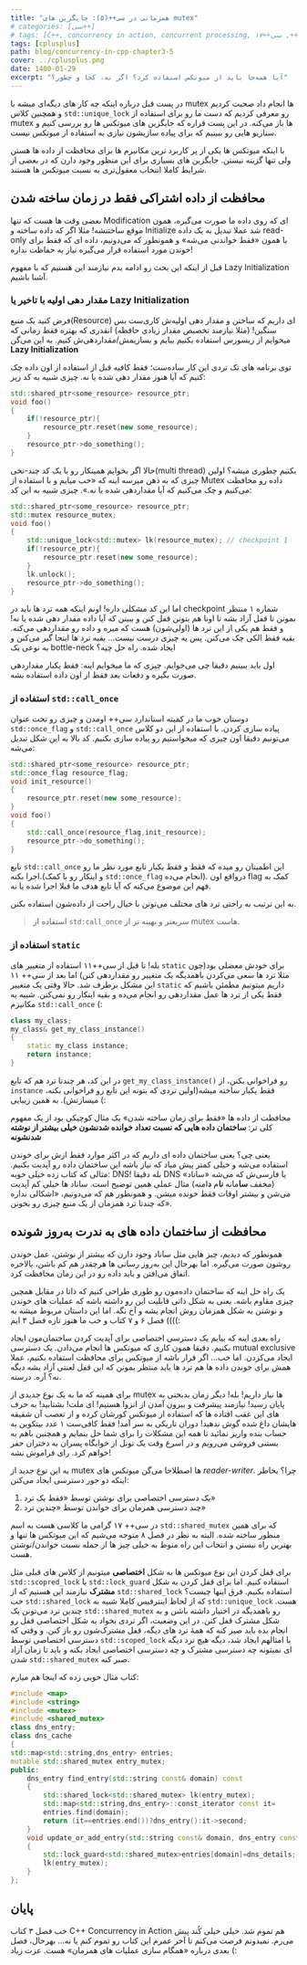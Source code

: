 ```yaml
---
title: "همزمانی در سی++(۵): جایگزین های mutex"
# categories: [سی++]
# tags: [C++, concurrency in action, concurrent processing, موازی کاری, همزمانی, سی++, سی++۱۷, shared data, mutex, "std::mutex", میوتکس, "Dead Lock", ددلاک, "std::lock", "std::scoped_lock", thread, multithread, multi thread, multi threading, "std::unique_lock", چند نخی, برنامه نویسی چند نخی]
tags: [cplusplus]
path: blog/concurrency-in-cpp-chapter3-5
cover: ../cplusplus.png
date: 1400-01-29
excerpt: "آیا همه‌جا باید از میوتکس استفاده کرد؟ اگر نه، کجا و چطور؟"
---
```



در پست قبل درباره اینکه چه کار های دیگه‌ای میشه با mutex ها انجام داد صحبت کردیم و همچنین کلاس `std::unique_lock` رو معرفی کردیم که دست ما رو برای استفاده از mutex ها باز می‌کنه. در این پست قراره که جایگزین های میوتکس ها رو بررسی کنیم و سناریو هایی رو ببینیم که برای پیاده سازیشون نیازی به استفاده از میوتکس نیست.

با اینکه میوتکس ها یکی از پر کاربرد ترین مکانیزم ها برای محافظت از داده ها هستن ولی تنها گزینه نیستن. جایگزین های بسیاری برای این منظور وجود دارن که در بعضی از شرایط کاملا انتخاب معقول‌تری به نسبت میوتکس ها هستند.

## محافظت از داده اشتراکی فقط در زمان ساخته شدن

بعضی وقت ها هست که تنها Modification ای که روی داده ما صورت می‌گیره، همون موقع ساختنشه! مثلا اگر که داده ساخته و Initialize شد عملا تبدیل به یک داده read-only یا همون «فقط خواندنی می‌شه» و  همونطور که می‌دونیم، داده ای که فقط برای خوندن مورد استفاده قرار می‌گیره نیاز به حفاظت نداره!

قبل از اینکه این بحث رو ادامه بدم نیازمند این هستیم که با مفهوم Lazy Initialization آشنا باشیم.

### مقدار دهی اولیه با تاخیر یا Lazy Initialization

فرض کنید یک منبع(Resource) ای داریم که ساختن و مقدار دهی اولیه‌ش کاری‌ست بس سنگین! (مثلا نیازمند تخصیص مقدار زیادی حافظه) انقدری که بهتره فقط زمانی که میخوایم از ریسورس استفاده بکنیم بیایم و بسازیمش/مقداردهی‌ش کنیم. به این می‌گن **Lazy Initialization**

توی برنامه های تک تردی این کار ساده‌ست؛ فقط کافیه قبل از استفاده از اون داده چک کنیم که آیا هنوز مقدار دهی شده یا نه. چیزی شبیه به کد زیر:

```cpp
std::shared_ptr<some_resource> resource_ptr;
void foo()
{
	if(!resource_ptr){
		resource_ptr.reset(new some_resource);
	}
	resource_ptr->do_something();
}

```

حالا اگر بخوایم همینکار رو با یک کد چند-نخی(multi thread) بکنیم چطوری میشه؟‌ اولین چیزی که به ذهن میرسه اینه که «خب میایم و با استفاده از Mutex داده رو محافظت می‌کنیم و چک می‌کنیم که آیا مقداردهی شده یا نه.». چیزی شبیه به این کد:

```cpp
std::shared_ptr<some_resource> resource_ptr;
std::mutex resource_mutex;
void foo()
{
	std::unique_lock<std::mutex> lk(resource_mutex); // checkpoint 1
	if(!resource_ptr){
		resource_ptr.reset(new some_resource);
	}
	lk.unlock();
	resource_ptr->do_something();
}
```
اما این کد مشکلی داره! اونم اینکه همه ترد ها باید در checkpoint شماره ۱ منتظر بمونن تا قفل آزاد بشه تا اونا هم بتونن قفل کنن و ببینن که آیا داده مقدار دهی شده یا نه! و فقط هم یکی از این ترد ها (اولی‌شون) هست که میره و داده رو مقداردهی می‌کنه. بقیه فقط الکی چک می‌کنن. پس یه چیزی درست نیست... بقیه ترد ها اینجا گیر می‌کنن و به نوعی یک bottle-neck ایجاد شده. راه حل چیه؟ 

اول باید ببینیم دقیقا چی می‌خوایم. چیزی که ما میخوایم اینه: فقط یکبار مقداردهی صورت بگیره و دفعات بعد فقط از اون داده استفاده بشه.

### استفاده از `std::call_once` 
دوستان خوب ما در کمیته استاندارد سی++ اومدن و چیزی رو تحت عنوان `std::once_flag` و `std::call_once` پیاده سازی کردن. با استفاده از این دو کلاس می‌تونیم دقیقا اون چیزی که میخواستیم رو پیاده سازی بکنیم. کد بالا به این شکل تبدیل می‌شه:

```cpp
std::shared_ptr<some_resource> resource_ptr;
std::once_flag resource_flag;
void init_resource()
{
	resource_ptr.reset(new some_resource);
}
void foo()
{
	std::call_once(resource_flag,init_resource);
	resource_ptr->do_something();
}

```
تابع `std::call_once` این اطمینان رو میده که فقط و فقط یکبار تابع مورد نظر ما رو اجرا بکنه.(و اینکار رو با کمک `std::once_flag` انجام می‌ده). درواقع اون flag کمک به فهم این موضوع می‌کنه که آیا تابع هدف ما قبلا اجرا شده یا نه.

به این ترتیب به راحتی ترد های مختلف می‌تونن با خیال راحت از داده‌شون استفاده بکنن.

> استفاده از `std:call_once` سریعتر و بهینه تر از mutex هاست.

### استفاده از `static` 

بله! تا قبل از سی++۱۱ استفاده از متغییر های `static` برای خودش معضلی بود(چون مثلا ترد ها سعی می‌کردن باهمدیگه یک متغییر رو مقداردهی کنن)  اما بعد از سی++ ۱۱ این مشکل برطرف شد. حالا وقتی یک متغییر `static` داریم میتونیم مطمئن باشیم که فقط یکی از ترد ها عمل مقداردهی رو انجام می‌ده و بقیه اینکار رو نمی‌کنن. شبیه به مکانیزم `std::call_once` (:

```cpp
class my_class;
my_class& get_my_class_instance()
{
	static my_class instance;
	return instance;
}
```
در این کد، هر چندتا ترد هم که تابع `get_my_class_instance()‍` رو فراخوانی بکنن، از `instance` فقط یکبار ساخته میشه(اولین تردی که بتونه این تابع رو فراخوانی بکنه، میسازتش). به همین زیبایی (:

محافظت از داده ها «فقط برای زمان ساخته شدن» یک مثال کوچیکی بود از یک مفهوم کلی تر: **ساختمان داده هایی که نسبت تعداد خوانده شدنشون خیلی بیشتر از نوشته شدنشونه**

یعنی چی؟ یعنی ساختمان داده ای داریم که در اکثر موارد فقط ازش برای خوندن استفاده می‌شه و خیلی کمتر پیش میاد که نیاز باشه این ساختمان داده رو آپدیت بکنیم. مثالی که کتاب زده خیلی خوبه: DNS! بله دقیقا DNS یا فارسی‌ش که می‌شه «ساناد» (مخفف **سا**مانه **نا**م **د**امنه) مثال عملی همین توضیح است. ساناد ها خیلی کم آپدیت می‌شن و بیشتر اوقات فقط خونده میشن. و همونطور هم که می‌دونیم، «اشکالی نداره که چندتا ترد همزمان از یک منبع چیزی رو بخونن».

## محافظت از ساختمان داده های به ندرت به‌روز شونده

همونطور که دیدیم، چیز هایی مثل ساناد وجود دارن که بیشتر از نوشتن، عمل خوندن روشون صورت می‌گیره. اما بهرحال این به‌روز رسانی ها هرچقدر هم کم باشن، بالاخره اتفاق می‌افتن و باید داده رو در این زمان محافظت کرد.

یک راه حل اینه که ساختمان داده‌مون رو طوری طراحی کنیم که ذاتا در مقابل همچین چیزی مقاوم باشه. یعنی به شکل ذاتی قابلیت این رو داشته باشه که عملیات های خوندن و نوشتن به شکل همزمان روش انجام بشه و آخ نگه. اما این داستان مربوط میشه به فصل ۶ و ۷ کتاب و خب ما هنوز تازه فصل ۳ ایم ((((:

راه بعدی اینه که بیایم یک دسترسی اختصاصی برای آپدیت کردن ساختمان‌مون ایجاد بکنیم. دقیقا همون کاری که میوتکس ها انجام می‌دادن. یک دسترسی mutual exclusive ایجاد می‌کردن. اما خب... اگر قرار باشه از میوتکس برای محافظت استفاده بکنیم، عملا همش برای خوندن داده ها هم ترد ها باید منتظر بمونن که این قفل لعنتی آزاد بشه دیگه نه؟ آره. درسته.

برای همینه که ما به یک نوع جدیدی از mutex ها نیاز داریم! بله! دیگر زمان بدبختی به پایان رسید! نیازمند پیشرفت و بیرون آمدن از انزوا هستیم! ای ملت! بشتابید! به حرف های این عقب افتاده ها که استفاده از میوتکس کورشان کرده و از تعصب آن شقیقه هایشان داغ شده گوش ندهید! دوران تاریکی به سر آمد! فقط کافی‌ست ۱ عدد بیتکوین به حساب بنده واریز نمائید تا همه این مشکلات را برای شما حل بنمایم و همچنین باهم به بستنی فروشی می‌رویم و در اسرع وقت یک تونل از خوابگاه پسران به دختران حفر خواهم کرد. رای فراموش نشه!

به این نوع جدید از mutex ها اصطلاحا می‌گن میوتکس های *reader-writer*. چرا؟‌ بخاطر اینکه دو جور دسترسی ایجاد می‌کنن:

1. یک دسترسی اختصاصی برای نوشتن توسط «فقط یک ترد»
2. چند دسترسی همزمان برای خواندن توسط «چندین ترد» 

 در سی++ ۱۷ گرامی ما کلاسی هست به اسم `std::shared_mutex` که برای همین منظور ساخته شده. البته به نظر در فصل ۸ متوجه می‌شیم که این میوتکس ها تنها و بهترین راه نیستن و انتخاب این راه منوط به خیلی چیز ها از جمله نسبت خواندن/نوشتن هست.

برای قفل کردن این نوع میوتکس ها به شکل **اختصاصی** میتونیم از کلاس های قبلی مثل `std::scopred_lock` یا `std::lock_guard`  استفاده کنیم. اما برای قفل کردن به شکل **مشترک** نیازمند این هستیم که از `std::shared_lock` استفاده بکنیم. فرق اینها چیست؟ خب `std::shared_lock` که از لحاظ اینترفیس کاملا شبیه به `std::unique_lock` هست. چندین ترد می‌تونن یک `std::shared_mutex` رو باهمدیگه در اختیار داشته باشن و به شکل مشترک قفل کنن. در این وضعیت، اگر تردی بخواد به شکل اختصاصی قفل رو انجام بده باید صبر کنه که همهٔ ترد های دیگه، قفل مشترک‌شون رو باز کنن. و وقتی که دسترسی اختصاصی توسط `std::scoped_lock` یا امثالهم ایجاد شد، دیگه هیچ ترد دیگه ای نمیتونه چه دسترسی مشترک و چه دسترسی اختصاصی ایجاد بکنه و باید تا زمان آزاد شدن `std::shared_mutex` صبر کنه.

کتاب مثال خوبی زده که اینجا هم میارم:

```cpp
#include <map>
#include <string>
#include <mutex>
#include <shared_mutex>
class dns_entry;
class dns_cache
{
std::map<std::string,dns_entry> entries;
mutable std::shared_mutex entry_mutex;
public:
	dns_entry find_entry(std::string const& domain) const
	{
		std::shared_lock<std::shared_mutex> lk(entry_mutex);
		std::map<std::string,dns_entry>::const_iterator const it=
		entries.find(domain);
		return (it==entries.end())?dns_entry():it->second;
	}
	void update_or_add_entry(std::string const& domain, dns_entry const& dns_details)
	{
		std::lock_guard<std::shared_mutex>entries[domain]=dns_details;
		lk(entry_mutex);
	}
};
```

## پایان

خب فصل ۳ کتاب C++ Concurrency in Action هم تموم شد. خیلی خیلی کُند پیش می‌رم. نمیدونم فرصت می‌کنم تا آخر عمرم این کتاب رو تموم کنم یا نه... بهرحال، فصل بعدی درباره «همگام سازی عملیات های همزمان» هست. عزت زیاد (:
